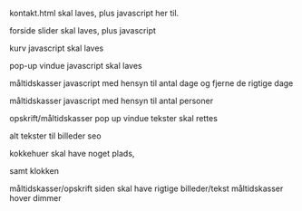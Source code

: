 

kontakt.html skal laves, plus javascript her til.

forside slider skal laves, plus javascript

kurv javascript skal laves

pop-up vindue javascript skal laves

måltidskasser javascript med hensyn til antal dage og fjerne de rigtige dage

måltidskasser javascript med hensyn til antal personer

opskrift/måltidskasser pop up vindue tekster skal rettes

alt tekster til billeder
seo

kokkehuer skal have noget plads, 

samt klokken

måltidskasser/opskrift siden skal have rigtige billeder/tekst
måltidskasser hover dimmer
